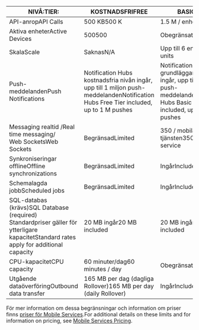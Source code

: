 
| <span data-ttu-id="7353e-101">NIVÅ:</span><span class="sxs-lookup"><span data-stu-id="7353e-101">TIER:</span></span> | <span data-ttu-id="7353e-102">KOSTNADSFRI</span><span class="sxs-lookup"><span data-stu-id="7353e-102">FREE</span></span> | <span data-ttu-id="7353e-103">BASIC</span><span class="sxs-lookup"><span data-stu-id="7353e-103">BASIC</span></span> | <span data-ttu-id="7353e-104">STANDARD</span><span class="sxs-lookup"><span data-stu-id="7353e-104">STANDARD</span></span> |
| --- | --- | --- | --- |
| <span data-ttu-id="7353e-105">API-anrop</span><span class="sxs-lookup"><span data-stu-id="7353e-105">API Calls</span></span> |<span data-ttu-id="7353e-106">500 KB</span><span class="sxs-lookup"><span data-stu-id="7353e-106">500 K</span></span> |<span data-ttu-id="7353e-107">1.5 M / enhet</span><span class="sxs-lookup"><span data-stu-id="7353e-107">1.5 M / unit</span></span> |<span data-ttu-id="7353e-108">15 M / enhet</span><span class="sxs-lookup"><span data-stu-id="7353e-108">15 M / unit</span></span> |
| <span data-ttu-id="7353e-109">Aktiva enheter</span><span class="sxs-lookup"><span data-stu-id="7353e-109">Active Devices</span></span> |<span data-ttu-id="7353e-110">500</span><span class="sxs-lookup"><span data-stu-id="7353e-110">500</span></span> |<span data-ttu-id="7353e-111">Obegränsat</span><span class="sxs-lookup"><span data-stu-id="7353e-111">Unlimited</span></span> |<span data-ttu-id="7353e-112">Obegränsat</span><span class="sxs-lookup"><span data-stu-id="7353e-112">Unlimited</span></span> |
| <span data-ttu-id="7353e-113">Skala</span><span class="sxs-lookup"><span data-stu-id="7353e-113">Scale</span></span> |<span data-ttu-id="7353e-114">Saknas</span><span class="sxs-lookup"><span data-stu-id="7353e-114">N/A</span></span> |<span data-ttu-id="7353e-115">Upp till 6 enheter</span><span class="sxs-lookup"><span data-stu-id="7353e-115">Up to 6 units</span></span> |<span data-ttu-id="7353e-116">Obegränsade enheter</span><span class="sxs-lookup"><span data-stu-id="7353e-116">Unlimited units</span></span> |
| <span data-ttu-id="7353e-117">Push-meddelanden</span><span class="sxs-lookup"><span data-stu-id="7353e-117">Push Notifications</span></span> |<span data-ttu-id="7353e-118">Notification Hubs kostnadsfria nivån ingår, upp till 1 miljon push-meddelanden</span><span class="sxs-lookup"><span data-stu-id="7353e-118">Notification Hubs Free Tier included, up to 1 M pushes</span></span> |<span data-ttu-id="7353e-119">Notification Hubs grundläggande nivån ingår, upp till 10 M push-meddelanden</span><span class="sxs-lookup"><span data-stu-id="7353e-119">Notification Hubs Basic Tier included, up to 10 M pushes</span></span> |<span data-ttu-id="7353e-120">Notification Hubs standardnivån ingår, upp till 10 M push-meddelanden</span><span class="sxs-lookup"><span data-stu-id="7353e-120">Notification Hubs Standard Tier included, up to 10 M pushes</span></span> |
| <span data-ttu-id="7353e-121">Messaging realtid /</span><span class="sxs-lookup"><span data-stu-id="7353e-121">Real time messaging/</span></span><br/><span data-ttu-id="7353e-122">Web Sockets</span><span class="sxs-lookup"><span data-stu-id="7353e-122">Web Sockets</span></span> |<span data-ttu-id="7353e-123">Begränsad</span><span class="sxs-lookup"><span data-stu-id="7353e-123">Limited</span></span> |<span data-ttu-id="7353e-124">350 / mobila tjänsten</span><span class="sxs-lookup"><span data-stu-id="7353e-124">350 / mobile service</span></span> |<span data-ttu-id="7353e-125">Obegränsat</span><span class="sxs-lookup"><span data-stu-id="7353e-125">Unlimited</span></span> |
| <span data-ttu-id="7353e-126">Synkroniseringar offline</span><span class="sxs-lookup"><span data-stu-id="7353e-126">Offline synchronizations</span></span> |<span data-ttu-id="7353e-127">Begränsad</span><span class="sxs-lookup"><span data-stu-id="7353e-127">Limited</span></span> |<span data-ttu-id="7353e-128">Ingår</span><span class="sxs-lookup"><span data-stu-id="7353e-128">Included</span></span> |<span data-ttu-id="7353e-129">Ingår</span><span class="sxs-lookup"><span data-stu-id="7353e-129">Included</span></span> |
| <span data-ttu-id="7353e-130">Schemalagda jobb</span><span class="sxs-lookup"><span data-stu-id="7353e-130">Scheduled jobs</span></span> |<span data-ttu-id="7353e-131">Begränsad</span><span class="sxs-lookup"><span data-stu-id="7353e-131">Limited</span></span> |<span data-ttu-id="7353e-132">Ingår</span><span class="sxs-lookup"><span data-stu-id="7353e-132">Included</span></span> |<span data-ttu-id="7353e-133">Ingår</span><span class="sxs-lookup"><span data-stu-id="7353e-133">Included</span></span> |
| <span data-ttu-id="7353e-134">SQL-databas (krävs)</span><span class="sxs-lookup"><span data-stu-id="7353e-134">SQL Database (required)</span></span> <br/><span data-ttu-id="7353e-135">Standardpriser gäller för ytterligare kapacitet</span><span class="sxs-lookup"><span data-stu-id="7353e-135">Standard rates apply for additional capacity</span></span> |<span data-ttu-id="7353e-136">20 MB ingår</span><span class="sxs-lookup"><span data-stu-id="7353e-136">20 MB included</span></span> |<span data-ttu-id="7353e-137">20 MB ingår</span><span class="sxs-lookup"><span data-stu-id="7353e-137">20 MB included</span></span> |<span data-ttu-id="7353e-138">20 MB ingår</span><span class="sxs-lookup"><span data-stu-id="7353e-138">20 MB included</span></span> |
| <span data-ttu-id="7353e-139">CPU-kapacitet</span><span class="sxs-lookup"><span data-stu-id="7353e-139">CPU capacity</span></span> |<span data-ttu-id="7353e-140">60 minuter/dag</span><span class="sxs-lookup"><span data-stu-id="7353e-140">60 minutes / day</span></span> |<span data-ttu-id="7353e-141">Obegränsat</span><span class="sxs-lookup"><span data-stu-id="7353e-141">Unlimited</span></span> |<span data-ttu-id="7353e-142">Obegränsat</span><span class="sxs-lookup"><span data-stu-id="7353e-142">Unlimited</span></span> |
| <span data-ttu-id="7353e-143">Utgående dataöverföring</span><span class="sxs-lookup"><span data-stu-id="7353e-143">Outbound data transfer</span></span> |<span data-ttu-id="7353e-144">165 MB per dag (dagliga Rollover)</span><span class="sxs-lookup"><span data-stu-id="7353e-144">165 MB per day (daily Rollover)</span></span> |<span data-ttu-id="7353e-145">Ingår</span><span class="sxs-lookup"><span data-stu-id="7353e-145">Included</span></span> |<span data-ttu-id="7353e-146">Ingår</span><span class="sxs-lookup"><span data-stu-id="7353e-146">Included</span></span> |

<span data-ttu-id="7353e-147">För mer information om dessa begränsningar och information om priser finns [priser för Mobile Services](https://azure.microsoft.com/pricing/details/mobile-services/).</span><span class="sxs-lookup"><span data-stu-id="7353e-147">For additional details on these limits and for information on pricing, see [Mobile Services Pricing](https://azure.microsoft.com/pricing/details/mobile-services/).</span></span> 

